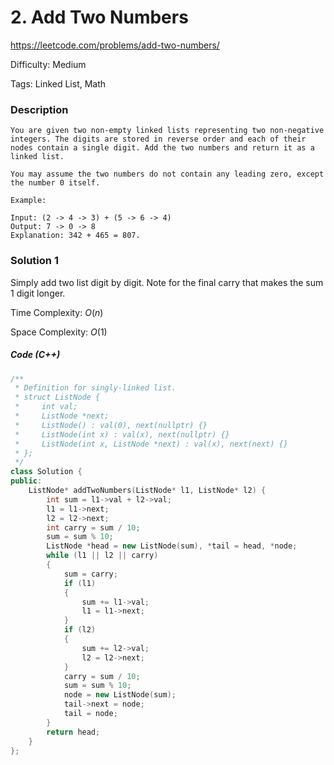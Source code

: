# 2. Add Two Numbers

<https://leetcode.com/problems/add-two-numbers/>

Difficulty: Medium

Tags: Linked List, Math

### Description
```plain
You are given two non-empty linked lists representing two non-negative integers. The digits are stored in reverse order and each of their nodes contain a single digit. Add the two numbers and return it as a linked list.

You may assume the two numbers do not contain any leading zero, except the number 0 itself.

Example:

Input: (2 -> 4 -> 3) + (5 -> 6 -> 4)
Output: 7 -> 0 -> 8
Explanation: 342 + 465 = 807.
```

### Solution 1
Simply add two list digit by digit. Note for the final carry that makes the sum 1 digit longer.

Time Complexity: $O(n)$

Space Complexity: $O(1)$

##### Code (C++)
```cpp
/**
 * Definition for singly-linked list.
 * struct ListNode {
 *     int val;
 *     ListNode *next;
 *     ListNode() : val(0), next(nullptr) {}
 *     ListNode(int x) : val(x), next(nullptr) {}
 *     ListNode(int x, ListNode *next) : val(x), next(next) {}
 * };
 */
class Solution {
public:
    ListNode* addTwoNumbers(ListNode* l1, ListNode* l2) {
        int sum = l1->val + l2->val;
        l1 = l1->next;
        l2 = l2->next;
        int carry = sum / 10;
        sum = sum % 10;
        ListNode *head = new ListNode(sum), *tail = head, *node;
        while (l1 || l2 || carry)
        {
            sum = carry;
            if (l1)
            {
                sum += l1->val;
                l1 = l1->next;
            }
            if (l2)
            {
                sum += l2->val;
                l2 = l2->next;
            }
            carry = sum / 10;
            sum = sum % 10;
            node = new ListNode(sum);
            tail->next = node;
            tail = node;
        }
        return head;
    }
};
```

